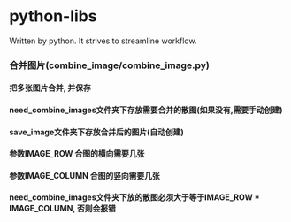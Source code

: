 # python-libs
Written by python. It strives to streamline workflow.

### 合并图片(combine_image/combine_image.py)
#### 把多张图片合并, 并保存
#### need_combine_images文件夹下存放需要合并的散图(如果没有,需要手动创建)
#### save_image文件夹下存放合并后的图片(自动创建)
#### 参数IMAGE_ROW 合图的横向需要几张
#### 参数IMAGE_COLUMN 合图的竖向需要几张
#### need_combine_images文件夹下放的散图必须大于等于IMAGE_ROW * IMAGE_COLUMN, 否则会报错